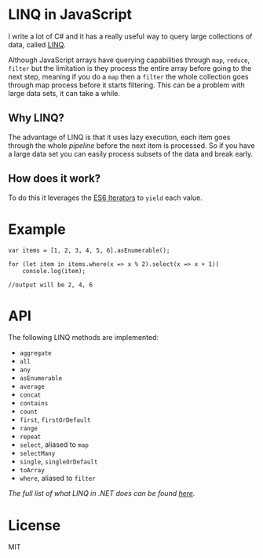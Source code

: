 # LINQ in JavaScript

I write a lot of C# and it has a really useful way to query large collections of data, called [LINQ](https://msdn.microsoft.com/library/vstudio/bb397926.aspx?WT.mc_id=javascript-0000-aapowell).

Although JavaScript arrays have querying capabilities through `map`, `reduce`, `filter` but the limitation is they process the entire array before going to the next step, meaning if you do a `map` then a `filter` the whole collection goes through map process before it starts filtering. This can be a problem with large data sets, it can take a while.

## Why LINQ?

The advantage of LINQ is that it uses lazy execution, each item goes through the whole _pipeline_ before the next item is processed. So if you have a large data set you can easily process subsets of the data and break early.

## How does it work?

To do this it leverages the [ES6 Iterators](http://wiki.ecmascript.org/doku.php?id=harmony:iterators) to `yield` each value.

# Example

    var items = [1, 2, 3, 4, 5, 6].asEnumerable();

    for (let item in items.where(x => x % 2).select(x => x + 1))
        console.log(item);

    //output will be 2, 4, 6

# API

The following LINQ methods are implemented:

* `aggregate`
* `all`
* `any`
* `asEnumerable`
* `average`
* `concat`
* `contains`
* `count`
* `first`, `firstOrDefault`
* `range`
* `repeat`
* `select`, aliased to `map`
* `selectMany`
* `single`, `singleOrDefault`
* `toArray`
* `where`, aliased to `filter`

_The full list of what LINQ in .NET does can be found [here](https://msdn.microsoft.com/library/system.linq.enumerable_methods?WT.mc_id=javascript-0000-aapowell(v=vs.110).aspx)._

# License

MIT